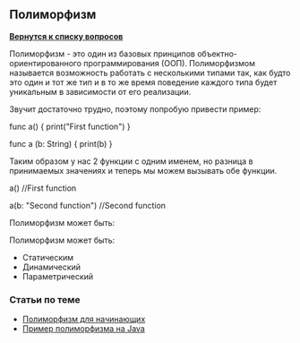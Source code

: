 ## Полиморфизм

[**Вернутся к списку вопросов**](https://github.com/Torlopov-Andrey/hh_interview_ios/blob/master/readme.md)

Полиморфизм - это один из базовых принципов объектно-ориентированного программирования (ООП). Полиморфизмом называется возможность работать с несколькими типами так, как будто это один и тот же тип и в то же время поведение каждого типа будет уникальным в зависимости от его реализации.

Звучит достаточно трудно, поэтому попробую привести пример:

func a() {
print("First function")
}

func a (b: String) {
print(b)
}

Таким образом у нас 2 функции с одним именем, но разница в принимаемых значениях и теперь мы можем вызывать обе функции.

a() //First function

a(b: "Second function") //Second function

Полиморфизм может быть:



Полиморфизм может быть:
* Статическим
* Динамический
* Параметрический


### Статьи по теме

* [Полиморфизм для начинающих](https://habrahabr.ru/post/37576/)
* [Пример полиморфизма на Java](http://java-course.ru/begin/polymorphism/)
